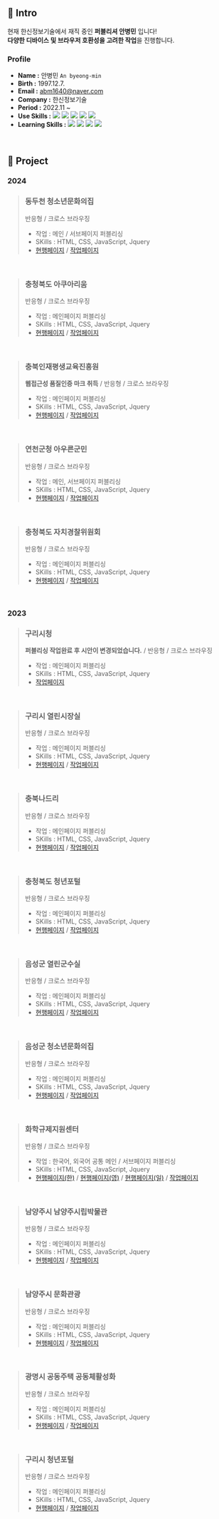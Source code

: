 ## 🤔 Intro
현재 한신정보기술에서 재직 중인 **퍼블리셔 안병민** 입니다!<br>
**다양한 디바이스 및 브라우저 호환성을 고려한 작업**을 진행합니다.<br>


### **Profile**
- **Name :** 안병민 `An byeong-min`
- **Birth :** 1997.12.7.
- **Email :** abm1640@naver.com
- **Company :** 한신정보기술
- **Period :** 2022.11 ~
- **Use Skills :** <img src="https://img.shields.io/badge/html5-E34F26?style=flat-square&logo=html5&logoColor=white"/> <img src="https://img.shields.io/badge/css3-1572B6?style=flat-square&logo=css3&logoColor=white"/> <img src="https://img.shields.io/badge/javascript-F7DF1E?style=flat-square&logo=javascript&logoColor=black"/> <img src="https://img.shields.io/badge/jquery-0769AD?style=flat-square&logo=jquery&logoColor=white"/> <img src="https://img.shields.io/badge/Photoshop-31A8FF?style=flat-square&logo=adobephotoshop&logoColor=white"/>
- **Learning Skills :** <img src="https://img.shields.io/badge/typescript-3178C6?style=flat-square&logo=typescript&logoColor=white"/> <img src="https://img.shields.io/badge/react-61DAFB?style=flat-square&logo=react&logoColor=black"/> <img src="https://img.shields.io/badge/vue.js-4FC08D?style=flat-square&logo=vuedotjs&logoColor=white"/> <img src="https://img.shields.io/badge/next.js-black?style=flat-square&logo=nextdotjs&logoColor=white"/>

<br>

## 💬 Project
### 2024
> ### 동두천 청소년문화의집
> 반응형 / 크로스 브라우징
> - 작업 : 메인 / 서브페이지 퍼블리싱
> - SKills : HTML, CSS, JavaScript, Jquery
> - [현행페이지](https://www.ddc.go.kr/youthddc/index.do) / [작업페이지](https://byeongmin-publishing.github.io/Pf/ddc/site/youthddc/main.html)

<br />

> ### 충청북도 아쿠아리움
> 반응형 / 크로스 브라우징
> - 작업 : 메인페이지 퍼블리싱
> - SKills : HTML, CSS, JavaScript, Jquery
> - [현행페이지](https://www.chungbuk.go.kr/aquarium/index.do) / [작업페이지](https://byeongmin-publishing.github.io/Pf/chungbuk/site/aquarium/main.html)

<br />

> ### 충북인재평생교육진흥원
> **웹접근성 품질인증 마크 취득** / 반응형 / 크로스 브라우징
> - 작업 : 메인페이지 퍼블리싱
> - SKills : HTML, CSS, JavaScript, Jquery
> - [현행페이지](https://www.cbitle.or.kr/www/index.do) / [작업페이지](https://byeongmin-publishing.github.io/Pf/cbitle/site/www/main.html)

<br />

> ### 연천군청 아우른군민
> 반응형 / 크로스 브라우징
> - 작업 : 메인, 서브페이지 퍼블리싱
> - SKills : HTML, CSS, JavaScript, Jquery
> - [현행페이지](https://www.yeoncheon.go.kr/cyber/index.do) / [작업페이지](https://byeongmin-publishing.github.io/Pf/yeoncheon/site/cyber/main.html)

<br />

> ### 충청북도 자치경찰위원회
> 반응형 / 크로스 브라우징
> - 작업 : 메인페이지 퍼블리싱
> - SKills : HTML, CSS, JavaScript, Jquery
> - [현행페이지](https://www.chungbuk.go.kr/cbppc/index.do) / [작업페이지](https://byeongmin-publishing.github.io/Pf/chungbuk/site/cbppc_2024/main.html)

<br />

### 2023
> ### 구리시청
> **퍼블리싱 작업완료 후 시안이 변경되었습니다.** / 반응형 / 크로스 브라우징
> - 작업 : 메인페이지 퍼블리싱
> - SKills : HTML, CSS, JavaScript, Jquery
> - [작업페이지](https://byeongmin-publishing.github.io/Pf/guri/site/www_2023/main.html)

<br />

> ### 구리시 열린시장실
> 반응형 / 크로스 브라우징
> - 작업 : 메인페이지 퍼블리싱
> - SKills : HTML, CSS, JavaScript, Jquery
> - [현행페이지](https://www.guri.go.kr/mayor/index.do) / [작업페이지](https://byeongmin-publishing.github.io/Pf/guri/site/mayor_2023/main.html)

<br />

> ### 충북나드리
> 반응형 / 크로스 브라우징
> - 작업 : 메인페이지 퍼블리싱
> - SKills : HTML, CSS, JavaScript, Jquery
> - [현행페이지](https://tour.chungbuk.go.kr/www/index.do) / [작업페이지](https://byeongmin-publishing.github.io/Pf/chungbuktour/site/www_2023/index.html)

<br />

> ### 충청북도 청년포털
> 반응형 / 크로스 브라우징
> - 작업 : 메인페이지 퍼블리싱
> - SKills : HTML, CSS, JavaScript, Jquery
> - [현행페이지](https://www.chungbuk.go.kr/young/index.do) / [작업페이지](https://byeongmin-publishing.github.io/Pf/chungbuk/site/young_2023/main.html)

<br />

> ### 음성군 열린군수실
> 반응형 / 크로스 브라우징
> - 작업 : 메인페이지 퍼블리싱
> - SKills : HTML, CSS, JavaScript, Jquery
> - [현행페이지](https://www.eumseong.go.kr/mayor/index.do) / [작업페이지](https://byeongmin-publishing.github.io/Pf/eumseong/site/mayor/main.html)

<br />

> ### 음성군 청소년문화의집
> 반응형 / 크로스 브라우징
> - 작업 : 메인페이지 퍼블리싱
> - SKills : HTML, CSS, JavaScript, Jquery
> - [현행페이지](https://www.eumseong.go.kr/esyouth/index.do) / [작업페이지](https://byeongmin-publishing.github.io/Pf/eumseong/site/esyouth/main.html)

<br />

> ### 화학규제지원센터
> 반응형 / 크로스 브라우징
> - 작업 : 한국어, 외국어 공통 메인 / 서브페이지 퍼블리싱
> - SKills : HTML, CSS, JavaScript, Jquery
> - [현행페이지(한)](https://reach.ktr.or.kr/www/index.do) / [현행페이지(영)](https://reach.ktr.or.kr/en/index.do) / [현행페이지(일)](https://reach.ktr.or.kr/jp/index.do) / [작업페이지](https://byeongmin-publishing.github.io/Pf/ktr/site/www/main.html)

<br />

> ### 남양주시 남양주시립박물관
> 반응형 / 크로스 브라우징
> - 작업 : 메인페이지 퍼블리싱
> - SKills : HTML, CSS, JavaScript, Jquery
> - [현행페이지](https://www.nyj.go.kr/museum/index.do) / [작업페이지](https://byeongmin-publishing.github.io/Pf/nyj/site/museum/main.html)

<br />

> ### 남양주시 문화관광
> 반응형 / 크로스 브라우징
> - 작업 : 메인페이지 퍼블리싱
> - SKills : HTML, CSS, JavaScript, Jquery
> - [현행페이지](https://www.nyj.go.kr/culture/index.do) / [작업페이지](https://byeongmin-publishing.github.io/Pf/nyj/site/culture/main.html)

<br />

> ### 광명시 공동주택 공동체활성화
> 반응형 / 크로스 브라우징
> - 작업 : 메인페이지 퍼블리싱
> - SKills : HTML, CSS, JavaScript, Jquery
> - [현행페이지](https://www.gm.go.kr/withapt/index.do) / [작업페이지](https://byeongmin-publishing.github.io/Pf/gm/site/withapt/main.html)

<br />

> ### 구리시 청년포털
> 반응형 / 크로스 브라우징
> - 작업 : 메인페이지 퍼블리싱
> - SKills : HTML, CSS, JavaScript, Jquery
> - [현행페이지](https://www.guri.go.kr/youth/index.do) / [작업페이지](https://byeongmin-publishing.github.io/Pf/guri/site/youth/main.html)

<!--
**byeongmin-publishing/byeongmin-publishing** is a ✨ _special_ ✨ repository because its `README.md` (this file) appears on your GitHub profile.

Here are some ideas to get you started: 

- 🔭 I’m currently working on ...
- 🌱 I’m currently learning ...
- 👯 I’m looking to collaborate on ...
- 🤔 I’m looking for help with ...
- 💬 Ask me about ...
- 😄 Pronouns: ...
- ⚡ Fun fact: ...
-->
